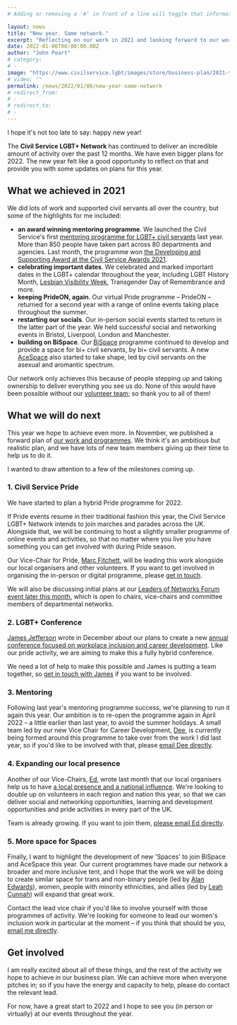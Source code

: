 ```yaml
---
# Adding or removing a '#' in front of a line will toggle that information off and on from being processed. 

layout: news
title: "New year. Same network."
excerpt: "Reflecting on our work in 2021 and looking forward to our work in 2022."
date: 2022-01-06T00:00:00.00Z
author: "John Peart"
# category: 
# - 
image: "https://www.civilservice.lgbt/images/store/business-plan/2021-to-2023.png"
# video: ""
permalink: /news/2022/01/06/new-year-same-network
# redirect_from: 
# - 
# redirect_to: 
# - 
---
```


I hope it's not too late to say: happy new year!

The **Civil Service LGBT+ Network** has continued to deliver an incredible amount of activity over the past 12 months. We have even bigger plans for 2022. The new year felt like a good opportunity to reflect on that and provide you with some updates on plans for this year.

## What we achieved in 2021

We did lots of work and supported civil servants all over the country, but some of the highlights for me included:

- **an award winning mentoring programme**. We launched the Civil Service's first [mentoring programme for LGBT+ civil servants](/mentoring) last year. More than 850 people have taken part across 80 departments and agencies. Last month, the programme won [the Developing and Supporting Award at the Civil Service Awards 2021](/news/2021/12/16/weve-won-a-civil-service-award).
- **celebrating important dates**. We celebrated and marked important dates in the LGBT+ calendar throughout the year, including LGBT History Month, [Lesbian Visibility Week](/topic/lesbian-visibility-week), Transgender Day of Remembrance and more.
- **keeping PrideON, again**. Our virtual Pride programme – PrideON – returned for a second year with a range of online events taking place throughout the summer. 
- **restarting our socials**. Our in-person social events started to return in the latter part of the year. We held successful social and networking events in Bristol, Liverpool, London and Manchester.
- **building on BiSpace**. Our [BiSpace](/topic/bispace) programme continued to develop and provide a space for bi+ civil servants, by bi+ civil servants. A new [AceSpace](/topic/acespace) also started to take shape, led by civil servants on the asexual and aromantic spectrum.

Our network only achieves this because of people stepping up and taking ownership to deliver everything you see us do. None of this would have been possible without our [volunteer team](/team); so thank you to all of them!
 
## What we will do next
 
This year we hope to achieve even more. In November, we published a forward plan of [our work and programmes](/publication/our-plan). We think it's an ambitious but realistic plan, and we have lots of new team members giving up their time to help us to do it.

I wanted to draw attention to a few of the milestones coming up.

### 1. Civil Service Pride

We have started to plan a hybrid Pride programme for 2022. 

If Pride events resume in their traditional fashion this year, the Civil Service LGBT+ Network intends to join marches and parades across the UK. Alongside that, we will be continuing to host a slightly smaller programme of online events and activities, so that no matter where you live you have something you can get involved with during Pride season. 

Our Vice-Chair for Pride, [Marc Fitchett](/team/marc-fitchett), will be leading this work alongside our local organisers and other volunteers. If you want to get involved in organising the in-person or digital programme, please [get in touch](mailto:marc.fitchett@civilservice.lgbt). 

We will also be discussing initial plans at our [Leaders of Networks Forum event later this month](/event/2022/01/19/leaders-of-networks-forum), which is open to chairs, vice-chairs and committee members of departmental networks. 

### 2. LGBT+ Conference

[James Jefferson](/team/james-jefferson) wrote in December about our plans to create a new [annual conference focused on workplace inclusion and career development](/news/2021/12/14/a-conference-for-lgbt-civil-servants). Like our pride activity, we are aiming to make this a fully hybrid conference.

We need a lot of help to make this possible and James is putting a team together, so [get in touch with James](mailto:james.jefferson@civilservice.lgbt) if you want to be involved.

### 3. Mentoring

Following last year's mentoring programme success, we're planning to run it again this year. Our ambition is to re-open the programme again in April 2022 – a little earlier than last year, to avoid the summer holidays. A small team led by our new Vice Chair for Career Development, [Dee](team/dee), is currently being formed around this programme to take over from the work I did last year, so if you'd like to be involved with that, please [email Dee directly](dee@civilservice.lgbt).

### 4. Expanding our local presence

Another of our Vice-Chairs, [Ed](/team/ed), wrote last month that our local organisers help us to have [a local presence and a national influence](/news/2021/11/24/local-presence-national-influence). We're looking to double up on volunteers in each region and nation this year, so that we can deliver social and networking opportunities, learning and development opportunities and pride activities in every part of the UK. 

Team is already growing. If you want to join them, [please email Ed directly](ed@civilservice.lgbt).

### 5. More space for Spaces

Finally, I want to highlight the development of new 'Spaces' to join BiSpace and AceSpace this year. Our current programmes have made our network a broader and more inclusive tent, and I hope that the work we will be doing to create similar space for trans and non-binary people (led by [Alan Edwards](/team/alan-edwards)), women, people with minority ethnicities, and allies (led by [Leah Cunnah](/team/leah-cunnah)) will expand that great work.

Contact the lead vice chair if you'd like to involve yourself with those programmes of activity. We're looking for someone to lead our women's inclusion work in particular at the moment – if you think that should be you, [email me directly](john.peart@civilservice.lgbt).

## Get involved

I am really excited about all of these things, and the rest of the activity we hope to achieve in our business plan. We can achieve more when everyone pitches in; so if you have the energy and capacity to help, please do contact the relevant lead.

For now, have a great start to 2022 and I hope to see you (in person or virtually) at our events throughout the year. 
